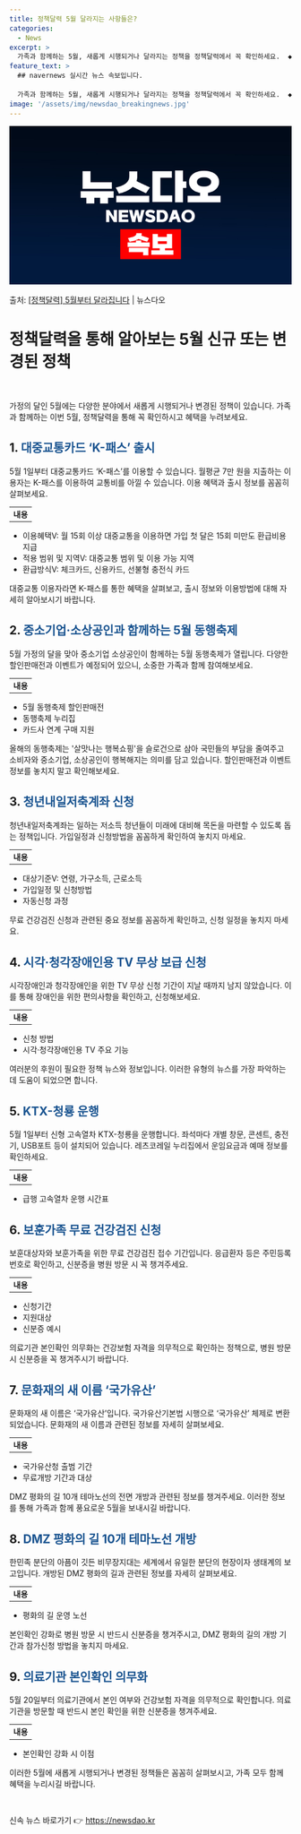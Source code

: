 ```yaml
---
title: 정책달력 5월 달라지는 사항들은?
categories:
  - News
excerpt: >
  가족과 함께하는 5월, 새롭게 시행되거나 달라지는 정책을 정책달력에서 꼭 확인하세요.  ◆ 대중교통카드 K-…
feature_text: >
  ## navernews 실시간 뉴스 속보입니다.

  가족과 함께하는 5월, 새롭게 시행되거나 달라지는 정책을 정책달력에서 꼭 확인하세요.  ◆ 대중교통카드 K-…
image: '/assets/img/newsdao_breakingnews.jpg'
---
```


![뉴스다오 속보](/assets/img/newsdao_breakingnews.jpg)

<p>출처: <a href="https://newsdao.kr/3746" rel="dofollow">[정책달력] 5월부터 달라집니다</a> | 뉴스다오</p>

<h1 data-ke-size="size26">정책달력을 통해 알아보는 5월 신규 또는 변경된 정책</h1>
<p data-ke-size="size16">&nbsp;</p>
<p data-ke-size="size16">가정의 달인 5월에는 다양한 분야에서 새롭게 시행되거나 변경된 정책이 있습니다. 가족과 함께하는 이번 5월, 정책달력을 통해 꼭 확인하시고 혜택을 누려보세요.</p>
<h2 data-ke-size="size24">1. <span style="color: #1a5490;">대중교통카드 ‘K-패스’ 출시</span></h2>
<p data-ke-size="size16">5월 1일부터 대중교통카드 ‘K-패스’를 이용할 수 있습니다. 월평균 7만 원을 지출하는 이용자는 K-패스를 이용하여 교통비를 아낄 수 있습니다. 이용 혜택과 출시 정보를 꼼꼼히 살펴보세요.</p>
<table>
<tbody>
<tr>
<td style="text-align: center; height: 17px;"><b>내용</b></td>
</tr>
</tbody>
</table>
<ul>
<li>이용혜택V: 월 15회 이상 대중교통을 이용하면 가입 첫 달은 15회 미만도 환급비용 지급</li>
<li>적용 범위 및 지역V: 대중교통 범위 및 이용 가능 지역</li>
<li>환급방식V: 체크카드, 신용카드, 선불형 충전식 카드</li>
</ul>
<p data-ke-size="size16">대중교통 이용자라면 K-패스를 통한 혜택을 살펴보고, 출시 정보와 이용방법에 대해 자세히 알아보시기 바랍니다. </p>
<h2 data-ke-size="size24">2. <b><span style="color: #1a5490;">중소기업·소상공인과 함께하는 5월 동행축제</span></b></h2>
<p data-ke-size="size16">5월 가정의 달을 맞아 중소기업 소상공인이 함께하는 5월 동행축제가 열립니다. 다양한 할인판매전과 이벤트가 예정되어 있으니, 소중한 가족과 함께 참여해보세요.</p>
<table>
<tbody>
<tr>
<td style="text-align: center; height: 17px;"><b>내용</b></td>
</tr>
</tbody>
</table>
<ul>
<li>5월 동행축제 할인판매전</li>
<li>동행축제 누리집</li>
<li>카드사 연계 구매 지원</li>
</ul>
<p data-ke-size="size16">올해의 동행축제는 '살맛나는 행복쇼핑'을 슬로건으로 삼아 국민들의 부담을 줄여주고 소비자와 중소기업, 소상공인이 행복해지는 의미를 담고 있습니다. 할인판매전과 이벤트 정보를 놓치지 말고 확인해보세요.</p>
<h2 data-ke-size="size24">3. <span style="color: #1a5490;">청년내일저축계좌 신청</span></h2>
<p data-ke-size="size16">청년내일저축계좌는 일하는 저소득 청년들이 미래에 대비해 목돈을 마련할 수 있도록 돕는 정책입니다. 가입일정과 신청방법을 꼼꼼하게 확인하여 놓치지 마세요.</p>
<table>
<tbody>
<tr>
<td style="text-align: center; height: 17px;"><b>내용</b></td>
</tr>
</tbody>
</table>
<ul>
<li>대상기준V: 연령, 가구소득, 근로소득</li>
<li>가입일정 및 신청방법</li>
<li>자동신청 과정</li>
</ul>
<p data-ke-size="size16">무료 건강검진 신청과 관련된 중요 정보를 꼼꼼하게 확인하고, 신청 일정을 놓치지 마세요.</p>
<h2 data-ke-size="size24">4. <b><span style="color: #1a5490;">시각·청각장애인용 TV 무상 보급 신청</span></b></h2>
<p data-ke-size="size16">시각장애인과 청각장애인을 위한 TV 무상 신청 기간이 지날 때까지 남지 않았습니다. 이를 통해 장애인을 위한 편의사항을 확인하고, 신청해보세요.</p>
<table>
<tbody>
<tr>
<td style="text-align: center; height: 17px;"><b>내용</b></td>
</tr>
</tbody>
</table>
<ul>
<li>신청 방법</li>
<li>시각·청각장애인용 TV 주요 기능</li>
</ul>
<p data-ke-size="size16">여러분의 후원이 필요한 정책 뉴스와 정보입니다. 이러한 유형의 뉴스를 가장 파악하는 데 도움이 되었으면 합니다.</p>
<h2 data-ke-size="size24">5. <span style="color: #1a5490;">KTX-청룡 운행</span></h2>
<p data-ke-size="size16">5월 1일부터 신형 고속열차 KTX-청룡을 운행합니다. 좌석마다 개별 창문, 콘센트, 충전기, USB포트 등이 설치되어 있습니다. 레츠코레일 누리집에서 운임요금과 예매 정보를 확인하세요.</p>
<table>
<tbody>
<tr>
<td style="text-align: center; height: 17px;"><b>내용</b></td>
</tr>
</tbody>
</table>
<ul>
<li>급행 고속열차 운행 시간표</li>
</ul>
<h2 data-ke-size="size24">6. <b><span style="color: #1a5490;">보훈가족 무료 건강검진 신청</span></b></h2>
<p data-ke-size="size16">보훈대상자와 보훈가족을 위한 무료 건강검진 접수 기간입니다. 응급환자 등은 주민등록번호로 확인하고, 신분증을 병원 방문 시 꼭 챙겨주세요.</p>
<table>
<tbody>
<tr>
<td style="text-align: center; height: 17px;"><b>내용</b></td>
</tr>
</tbody>
</table>
<ul>
<li>신청기간</li>
<li>지원대상</li>
<li>신분증 예시</li>
</ul>
<p data-ke-size="size16">의료기관 본인확인 의무화는 건강보험 자격을 의무적으로 확인하는 정책으로, 병원 방문 시 신분증을 꼭 챙겨주시기 바랍니다.</p>
<h2 data-ke-size="size24">7. <span style="color: #1a5490;">문화재의 새 이름 ‘국가유산’</span></h2>
<p data-ke-size="size16">문화재의 새 이름은 ‘국가유산’입니다. 국가유산기본법 시행으로 ‘국가유산’ 체제로 변환되었습니다. 문화재의 새 이름과 관련된 정보를 자세히 살펴보세요.</p>
<table>
<tbody>
<tr>
<td style="text-align: center; height: 17px;"><b>내용</b></td>
</tr>
</tbody>
</table>
<ul>
<li>국가유산청 출범 기간</li>
<li>무료개방 기간과 대상</li>
</ul>
<p data-ke-size="size16">DMZ 평화의 길 10개 테마노선의 전면 개방과 관련된 정보를 챙겨주세요. 이러한 정보를 통해 가족과 함께 풍요로운 5월을 보내시길 바랍니다.</p>
<h2 data-ke-size="size24">8. <b><span style="color: #1a5490;">DMZ 평화의 길 10개 테마노선 개방</span></b></h2>
<p data-ke-size="size16">한민족 분단의 아픔이 깃든 비무장지대는 세계에서 유일한 분단의 현장이자 생태계의 보고입니다. 개방된 DMZ 평화의 길과 관련된 정보를 자세히 살펴보세요.</p>
<table>
<tbody>
<tr>
<td style="text-align: center; height: 17px;"><b>내용</b></td>
</tr>
</tbody>
</table>
<ul>
<li>평화의 길 운영 노선</li>
</ul>
<p data-ke-size="size16">본인확인 강화로 병원 방문 시 반드시 신분증을 챙겨주시고, DMZ 평화의 길의 개방 기간과 참가신청 방법을 놓치지 마세요.</p>
<h2 data-ke-size="size24">9. <span style="color: #1a5490;">의료기관 본인확인 의무화</span></h2>
<p data-ke-size="size16">5월 20일부터 의료기관에서 본인 여부와 건강보험 자격을 의무적으로 확인합니다. 의료기관을 방문할 때 반드시 본인 확인을 위한 신분증을 챙겨주세요.</p>
<table>
<tbody>
<tr>
<td style="text-align: center; height: 17px;"><b>내용</b></td>
</tr>
</tbody>
</table>
<ul>
<li>본인확인 강화 시 이점</li>
</ul>
<p data-ke-size="size16">이러한 5월에 새롭게 시행되거나 변경된 정책들은 꼼꼼히 살펴보시고, 가족 모두 함께 혜택을 누리시길 바랍니다. </p>
<p data-ke-size="size16">&nbsp;</p> 

신속 뉴스 바로가기 👉 <a href="https://newsdao.kr" rel="dofollow">https://newsdao.kr</a>


